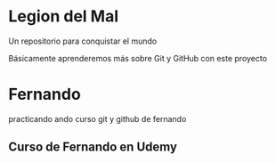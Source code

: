 # Legion del Mal
Un repositorio para conquistar el mundo

Básicamente aprenderemos más sobre Git y GitHub con este proyecto


# Fernando

practicando ando 
curso git y github de fernando 
## Curso de Fernando en Udemy

